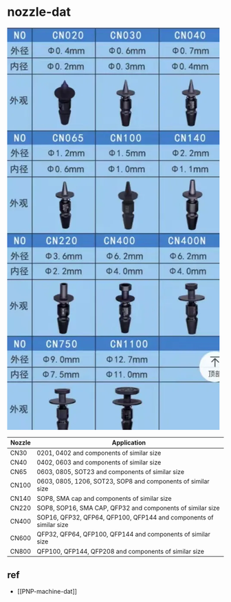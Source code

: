 
# nozzle-dat

![](2025-04-02-13-57-20.png)

| Nozzle | Application                                                        |
| ------ | ------------------------------------------------------------------ |
| CN30   | 0201, 0402 and components of similar size                          |
| CN40   | 0402, 0603 and components of similar size                          |
| CN65   | 0603, 0805, SOT23 and components of similar size                   |
| CN100  | 0603, 0805, 1206, SOT23, SOP8 and components of similar size       |
| CN140  | SOP8, SMA cap and components of similar size                       |
| CN220  | SOP8, SOP16, SMA CAP, QFP32 and components of similar size         |
| CN400  | SOP16, QFP32, QFP64, QFP100, QFP144 and components of similar size |
| CN600  | QFP32, QFP64, QFP100, QFP144 and components of similar size         |
| CN800  | QFP100, QFP144, QFP208 and components of similar size               |




## ref 

- [[PNP-machine-dat]]

